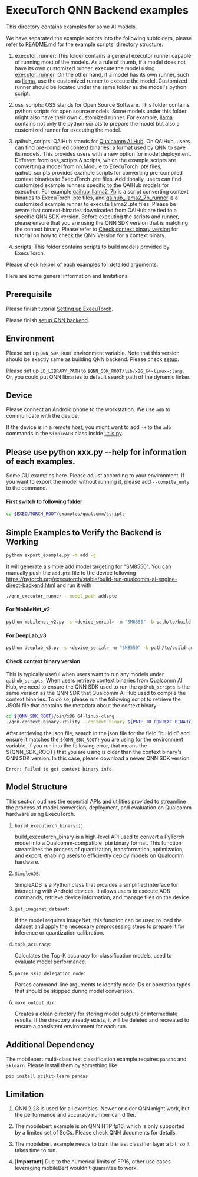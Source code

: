 # ExecuTorch QNN Backend examples

This directory contains examples for some AI models.

We have separated the example scripts into the following subfolders, please refer to [README.md](../../backends/qualcomm/README.md) for the example scripts' directory structure:

1. executor_runner: This folder contains a general executor runner capable of running most of the models. As a rule of thumb, if a model does not have its own customized runner, execute the model using [executor_runner](executor_runner/qnn_executor_runner.cpp). On the other hand, if a model has its own runner, such as [llama](oss_scripts/llama/qnn_llama_runner.cpp), use the customized runner to execute the model. Customized runner should be located under the same folder as the model's python script.

2. oss_scripts: OSS stands for Open Source Software. This folder contains python scripts for open source models. Some models under this folder might also have their own customized runner.
   For example, [llama](oss_scripts/llama/qnn_llama_runner.cpp) contains not only the python scripts to prepare the model but also a customized runner for executing the model.

3. qaihub_scripts: QAIHub stands for [Qualcomm AI Hub](https://aihub.qualcomm.com/). On QAIHub, users can find pre-compiled context binaries, a format used by QNN to save its models. This provides users with a new option for model deployment. Different from oss_scripts & scripts, which the example scripts are converting a model from nn.Module to ExecuTorch .pte files, qaihub_scripts provides example scripts for converting pre-compiled context binaries to ExecuTorch .pte files. Additionally, users can find customized example runners specific to the QAIHub models for execution. For example [qaihub_llama2_7b](qaihub_scripts/llama/llama2/qaihub_llama2_7b.py) is a script converting context binaries to ExecuTorch .pte files, and [qaihub_llama2_7b_runner](qaihub_scripts/llama/llama2/qaihub_llama2_7b_runner.cpp) is a customized example runner to execute llama2 .pte files. Please be aware that context-binaries downloaded from QAIHub are tied to a specific QNN SDK version.
Before executing the scripts and runner, please ensure that you are using the QNN SDK version that is matching the context binary. Please refer to [Check context binary version](#check-context-binary-version) for tutorial on how to check the QNN Version for a context binary.

4. scripts: This folder contains scripts to build models provided by ExecuTorch.



Please check helper of each examples for detailed arguments.

Here are some general information and limitations.

## Prerequisite

Please finish tutorial [Setting up ExecuTorch](https://pytorch.org/executorch/main/getting-started-setup).

Please finish [setup QNN backend](../../docs/source/backends-qualcomm.md).

## Environment

Please set up `QNN_SDK_ROOT` environment variable.
Note that this version should be exactly same as building QNN backend.
Please check [setup](../../docs/source/backends-qualcomm.md).

Please set up `LD_LIBRARY_PATH` to `$QNN_SDK_ROOT/lib/x86_64-linux-clang`.
Or, you could put QNN libraries to default search path of the dynamic linker.

## Device

Please connect an Android phone to the workstation. We use `adb` to communicate with the device.

If the device is in a remote host, you might want to add `-H` to the `adb`
commands in the `SimpleADB` class inside [utils.py](utils.py).

## Please use python xxx.py --help for information of each examples.

Some CLI examples here. Please adjust according to your environment. If you want to export the model without running it, please add `--compile_only` to the command.:

#### First switch to following folder
```bash
cd $EXECUTORCH_ROOT/examples/qualcomm/scripts
```

## Simple Examples to Verify the Backend is Working
```bash
python export_example.py -m add -g
```

It will generate a simple add model targeting for "SM8550". You can manually push the `add.pte` file to the device following https://pytorch.org/executorch/stable/build-run-qualcomm-ai-engine-direct-backend.html and run it with

```bash
./qnn_executor_runner --model_path add.pte
```

#### For MobileNet_v2
```bash
python mobilenet_v2.py -s <device_serial> -m "SM8550" -b path/to/build-android/ -d /path/to/imagenet-mini/val
```

#### For DeepLab_v3
```bash
python deeplab_v3.py -s <device_serial> -m "SM8550" -b path/to/build-android/ --download
```

#### Check context binary version
This is typically useful when users want to run any models under `qaihub_scripts`. When users retrieve context binaries from Qualcomm AI Hub, we need to ensure the QNN SDK used to run the `qaihub_scripts` is the same version as the QNN SDK that Qualcomm AI Hub used to compile the context binaries. To do so, please run the following script to retrieve the JSON file that contains the metadata about the context binary:
```bash
cd ${QNN_SDK_ROOT}/bin/x86_64-linux-clang
./qnn-context-binary-utility --context_binary ${PATH_TO_CONTEXT_BINARY} --json_file ${OUTPUT_JSON_NAME}
```
After retrieving the json file, search in the json file for the field "buildId" and ensure it matches the `${QNN_SDK_ROOT}` you are using for the environment variable.
If you run into the following error, that means the ${QNN_SDK_ROOT} that you are using is older than the context binary's QNN SDK version. In this case, please download a newer QNN SDK version.
```
Error: Failed to get context binary info.
```
## Model Structure
This section outlines the essential APIs and utilities provided to streamline the process of model conversion, deployment, and evaluation on Qualcomm hardware using ExecuTorch.

1. `build_executorch_binary()`:

   build_executorch_binary is a high-level API used to convert a PyTorch model into a Qualcomm-compatible .pte binary format. This function streamlines the process of quantization, transformation, optimization, and export, enabling users to efficiently deploy models on Qualcomm hardware.

2. `SimpleADB`:

   SimpleADB is a Python class that provides a simplified interface for interacting with Android devices. It allows users to execute ADB commands, retrieve device information, and manage files on the device.

3. `get_imagenet_dataset`:
   
   If the model requires ImageNet, this function can be used to load the dataset and apply the necessary preprocessing steps to prepare it for inference or quantization calibration.

4. `topk_accuracy`:

   Calculates the Top-K accuracy for classification models, used to evaluate model performance.

5. `parse_skip_delegation_node`:

   Parses command-line arguments to identify node IDs or operation types that should be skipped during model conversion.

6. `make_output_dir`:

   Creates a clean directory for storing model outputs or intermediate results. If the directory already exists, it will be deleted and recreated to ensure a consistent environment for each run.

## Additional Dependency

The mobilebert multi-class text classification example requires `pandas` and `sklearn`.
Please install them by something like

```bash
pip install scikit-learn pandas
```

## Limitation

1. QNN 2.28 is used for all examples. Newer or older QNN might work,
but the performance and accuracy number can differ.

2. The mobilebert example is on QNN HTP fp16, which is only supported by a limited
set of SoCs. Please check QNN documents for details.

3. The mobilebert example needs to train the last classifier layer a bit, so it takes
time to run.

4. [**Important**] Due to the numerical limits of FP16, other use cases leveraging mobileBert wouldn't
guarantee to work.
